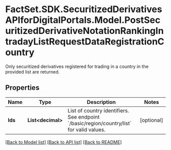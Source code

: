 # FactSet.SDK.SecuritizedDerivativesAPIforDigitalPortals.Model.PostSecuritizedDerivativeNotationRankingIntradayListRequestDataRegistrationCountry
Only securitized derivatives registered for trading in a country in the provided list are returned.

## Properties

Name | Type | Description | Notes
------------ | ------------- | ------------- | -------------
**Ids** | **List&lt;decimal&gt;** | List of country identifiers. See endpoint &#x60;/basic/region/country/list&#x60; for valid values. | [optional] 

[[Back to Model list]](../README.md#documentation-for-models) [[Back to API list]](../README.md#documentation-for-api-endpoints) [[Back to README]](../README.md)

